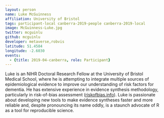 ```yaml
---
layout: person
name: Luke McGuinness
affiliation: University of Bristol
tags: participant-local canberra-2019-people canberra-2019-local
image: McGuinness-Luke.jpg
twitter: mcguinlu
github: mcguinlu
developer: metaverse,robvis
latitude: 51.4584
longitude: -2.6030
events:
  - {title: 2019-04-canberra, role: Participant}
---
```

Luke is an NIHR Doctoral Research Fellow at the University of Bristol Medical School, where he is attempting to integrate multiple sources of epidemiological evidence to improve our understanding of risk factors for dementia. He has extensive experience in evidence synthesis methodology, particularly in risk-of-bias assessment (<a href="riskofbias.info">riskofbias.info</a>). Luke is passionate about developing new tools to make evidence syntheses faster and more reliable and, despite pronouncing its name oddly, is a staunch advocate of R as a tool for reproducible science.